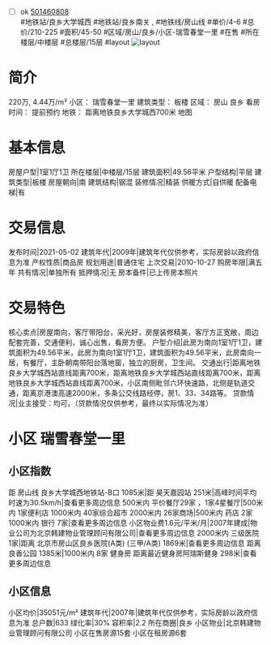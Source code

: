 - [ ] ok [501460808](https://bj.5i5j.com/ershoufang/501460808.html)  
 #地铁站/良乡大学城西 #地铁站/良乡南关 ,  #地铁线/房山线
#单价/4-6 #总价/210-225 #面积/45-50   #区域/房山/良乡/小区-瑞雪春堂一里 #在售 #所在楼层/中楼层 #总楼层/15层 #layout 
![layout](http://image2a.5i5j.com/bdir/layout/90035dba5f9e4404ac4d87c5a60cd239.jpg_P5.jpg) 
# 简介 
 220万,  4.44万/m² 
小区： 瑞雪春堂一里
建筑类型： 板楼
区域： 房山 良乡
看房时间： 提前预约
地铁： 距离地铁良乡大学城西700米 地图
# 基本信息 
 房屋户型|1室1厅1卫
所在楼层|中楼层/15层
建筑面积|49.56平米
户型结构|平层
建筑类型|板楼
房屋朝向|南
建筑结构|钢混
装修情况|精装
供暖方式|自供暖
配备电梯|有
# 交易信息 
 发布时间|2021-05-02
建筑年代|2009年|建筑年代仅供参考，实际房龄以政府信息为准
产权性质|商品房
规划用途|普通住宅
上次交易|2010-10-27
购房年限|满五年
共有情况|单独所有
抵押情况|无
房本备件|已上传房本照片
# 交易特色 
 核心卖点|房屋南向，客厅带阳台，采光好，房屋装修精美，客厅方正宽敞，周边配套完善，交通便利，诚心出售，看房方便。
户型介绍|此房为南向1室1厅1卫，建筑面积为49.56平米，此房为南向1室1厅1卫，建筑面积为49.56平米，此房南向一居，有餐厅，主卧朝南带阳台落地窗，独立的厨房，卫生间。
交通出行|距离地铁良乡大学城西站直线距离700米，距离地铁良乡大学城西站直线距离700米，距离地铁良乡大学城西站直线距离700米，小区南侧毗邻六环快速路，北侧是轨道交通，距离京港澳高速2000米，多条公交线路经停，房1、33、34路等。
贷款情况|业主接受：均可。（贷款情况仅供参考，最终以实际情况为准）
# 小区 瑞雪春堂一里
## 小区指数 
 距 房山线 良乡大学城西地铁站-B口 1085米|距 昊天嘉园站 251米|高峰时间平均时速为30.5km/h|查看更多周边信息
500米内 平价餐厅29家 ，1家4星餐厅|500米内 1家便利店
1000米内 40家综合超市
2000米内 26家商场|500米内 药店 2家
1000米内 银行 7家|查看更多周边信息
小区物业费1.6元/平米/月|2007年建成|物业公司为北京韩建物业管理顾问有限公司|查看更多周边信息
2000米内 三级医院 1家|距离 北京市房山区良乡医院(A类) (三甲/A类) 1869米|查看更多周边信息
距离 良香公园 1385米|1000米内 8家 健身房
距离最近健身房阿瑞斯健身 298米|查看更多周边信息
## 小区信息 
 小区均价|35051元/m²
建筑年代|2007年|建筑年代仅供参考，实际房龄以政府信息为准
总户数|633
绿化率|30%
容积率|2.2
所在商圈|良乡
小区物业|北京韩建物业管理顾问有限公司
小区在售房源15套
小区在租房源6套
